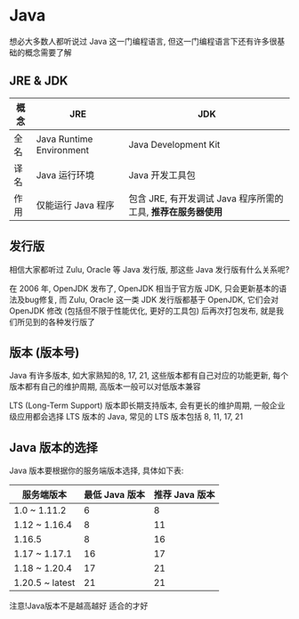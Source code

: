 # Java

想必大多数人都听说过 Java 这一门编程语言, 但这一门编程语言下还有许多很基础的概念需要了解

## JRE & JDK

| 概念 | JRE                      | JDK                                      |
|----|--------------------------|------------------------------------------|
| 全名 | Java Runtime Environment | Java Development Kit                     |
| 译名 | Java 运行环境                | Java 开发工具包                               |
| 作用 | 仅能运行 Java 程序             | 包含 JRE, 有开发调试 Java 程序所需的工具, **推荐在服务器使用** |

## 发行版

相信大家都听过 Zulu, Oracle 等 Java 发行版, 那这些 Java 发行版有什么关系呢?

在 2006 年, OpenJDK 发布了, OpenJDK 相当于官方版 JDK, 只会更新基本的语法及bug修复, 而 Zulu, Oracle 这一类 JDK 发行版都基于 OpenJDK, 它们会对 OpenJDK 修改 (包括但不限于性能优化, 更好的工具包) 后再次打包发布, 就是我们所见到的各种发行版了

## 版本 (版本号)

Java 有许多版本, 如大家熟知的8, 17, 21, 这些版本都有自己对应的功能更新, 每个版本都有自己的维护周期, 高版本一般可以对低版本兼容

LTS (Long-Term Support) 版本即长期支持版本, 会有更长的维护周期, 一般企业级应用都会选择 LTS 版本的 Java, 常见的 LTS 版本包括 8, 11, 17, 21

## Java 版本的选择

Java 版本要根据你的服务端版本选择, 具体如下表: 

| 服务端版本           | 最低 Java 版本 | 推荐 Java 版本 |
|-----------------|------------|------------|
| 1.0 ~ 1.11.2    | 6          | 8          |
| 1.12 ~ 1.16.4   | 8          | 11         |
| 1.16.5          | 8          | 16         |
| 1.17 ~ 1.17.1   | 16         | 17         |
| 1.18 ~ 1.20.4   | 17         | 21         |
| 1.20.5 ~ latest | 21         | 21         |  

注意!Java版本不是越高越好 适合的才好
